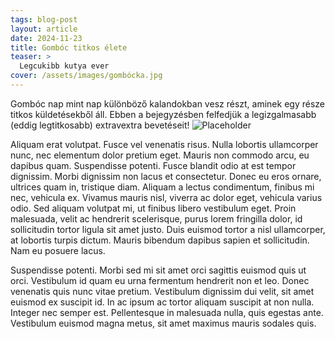 ```yaml
---
tags: blog-post
layout: article
date: 2024-11-23
title: Gombóc titkos élete
teaser: >
  Legcukibb kutya ever
cover: /assets/images/gombócka.jpg
---
```


Gombóc nap mint nap különböző kalandokban vesz részt, aminek egy része titkos küldetésekből áll. Ebben a bejegyzésben felfedjük a legizgalmasabb (eddig legtitkosabb)
extravextra bevetéseit!
![Placeholder](/assets/images/placeholder.png "An image with a caption")

Aliquam erat volutpat. Fusce vel venenatis risus. Nulla lobortis ullamcorper
nunc, nec elementum dolor pretium eget. Mauris non commodo arcu, eu dapibus
quam. Suspendisse potenti. Fusce blandit odio at est tempor dignissim. Morbi
dignissim non lacus et consectetur. Donec eu eros ornare, ultrices quam in,
tristique diam. Aliquam a lectus condimentum, finibus mi nec, vehicula ex.
Vivamus mauris nisl, viverra ac dolor eget, vehicula varius odio. Sed aliquam
volutpat mi, ut finibus libero vestibulum eget. Proin malesuada, velit ac
hendrerit scelerisque, purus lorem fringilla dolor, id sollicitudin tortor
ligula sit amet justo. Duis euismod tortor a nisl ullamcorper, at lobortis
turpis dictum. Mauris bibendum dapibus sapien et sollicitudin. Nam eu posuere
lacus.

Suspendisse potenti. Morbi sed mi sit amet orci sagittis euismod quis ut orci.
Vestibulum id quam eu urna fermentum hendrerit non et leo. Donec venenatis quis
nunc vitae pretium. Vestibulum dignissim dui velit, sit amet euismod ex
suscipit id. In ac ipsum ac tortor aliquam suscipit at non nulla. Integer nec
semper est. Pellentesque in malesuada nulla, quis egestas ante. Vestibulum
euismod magna metus, sit amet maximus mauris sodales quis.
